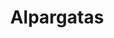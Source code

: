 ---
title: Alpargatas
layout: section
image: img/alpargatas.webp
description: 
categories:
  - title: Alpargatas con cuña alta
    filter: /alpargata/
    filter2: cuña alta
    description: alpargatas con cuña de 5 o 7 cuerdas, equivalencia a 7 y 9 centímetros respectivamente.

  - title: Alpargatas con cuña media
    filter: /alpargatas/
    filter2: cuña media
    description: Alpargatas con cuñas intermedias, entre 2 y 5 centímetros

  - title: Alpargatas planas
    filter: /alpargatas/
    filter2: plana
    description: Alpargatas con menos de 2 centímetros de cuña

  - title: Alpargatas Caballero
    filter: /alpargatas/
    filter2: caballero
    description: Alpargatas de caballero

  - title: Alpargatas personalizadas
    filter: /alpargatas/
    filter2: personaliza
    description: Elige los colores y el dibujo del cosido y personaliza tus alpargatas
---